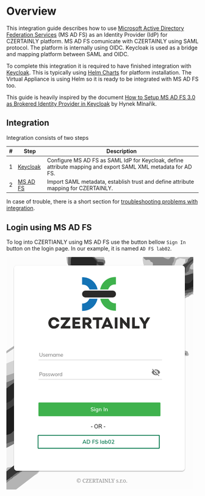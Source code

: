 # Overview

This integration guide describes how to use [Microsoft Active Directory Federation Services](https://learn.microsoft.com/en-us/windows-server/identity/ad-fs/ad-fs-overview) (MS AD FS) as an Identity Provider (IdP) for CZERTAINLY platform. MS AD FS comunicate with CZERTAINLY using SAML protocol. The platform is internally using OIDC. Keycloak is used as a bridge and mapping platform between SAML and OIDC.

To complete this integration it is required to have finished integration with [Keycloak](../keycloak/overview). This is typically using [Helm Charts](../../installation-guide/deployment/deployment-helm/overview) for platform installation. The Virtual Appliance is using Helm so it is ready to be integrated with MS AD FS too.

This guide is heavily inspired by the document [How to Setup MS AD FS 3.0 as Brokered Identity Provider in Keycloak](https://www.keycloak.org/2017/03/how-to-setup-ms-ad-fs-30-as-brokered) by Hynek Mlnařík.

## Integration

Integration consists of two steps

| # | Step                 | Description |
|---|----------------------|-------------|
| 1 | [Keycloak](keycloak) | Configure MS AD FS as SAML IdP for Keycloak, define attribute mapping and export SAML XML metadata for AD FS. |
| 2 | [MS AD FS](adfs)      | Import SAML metadata, establish trust and define attribute mapping for CZERTAINLY. |

In case of trouble, there is a short section for [troubleshooting problems with integration](troubleshooting).

## Login using MS AD FS

To log into CZERTIANLY using MS AD FS use the button bellow `Sign In` button on the login page. In our example, it is named `AD FS lab02`.

![ MS AD FS ](../../../../docs/assets/Keycloak-login.png)
